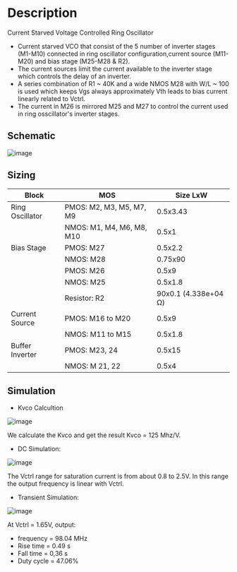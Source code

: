 # Description

Current Starved Voltage Controlled Ring Oscillator
- Current starved VCO that consist of the 5 number of inverter stages (M1-M10) connected in ring oscillator configuration,current source (M11-M20) and bias stage (M25-M28 & R2).
- The current sources limit the current available to the inverter stage which controls the delay of an inverter.
- A series combination of R1 ~ 40K and a wide NMOS M28 with W/L ~ 100 is used which keeps Vgs always approximately Vth leads to bias current linearly related to Vctrl.
- The current in M26 is mirrored M25 and M27 to control the current used in ring osscillator's inverter stages.​

## Schematic

![image](https://github.com/huydo272/PLL_PBKIC/assets/146626889/a2e0c277-ff99-4e6d-864c-fb54abcce965)

## Sizing

| Block           | MOS                       | Size LxW             |
| --------------- | ------------------------- | -------------------- |
| Ring Oscillator | PMOS: M2, M3, M5, M7, M9  | 0.5x3.43             |
|                 | NMOS: M1, M4, M6, M8, M10 | 0.5x1                |
| Bias Stage      | PMOS: M27                 | 0.5x2.2              |
|                 | NMOS: M28                 | 0.75x90  ​            |
|                 | PMOS: M26​                 | 0.5x9 ​               |
|                 | NMOS: M25​                 | 0.5x1.8  ​            |
|                 | Resistor: R2              ​| 90x0.1 (4.338e+04 Ω) |
| Current Source​  | PMOS: M16 to M20​          | 0.5x9                ​|
|                 | NMOS: M11 to M15          ​| 0.5x1.8              ​|
| Buffer Inverter​ | PMOS: M23, 24             ​| 0.5x15               ​|
|                 | NMOS: M 21, 22​            | 0.5x4                ​|

## Simulation

- Kvco Calcultion

![image](https://github.com/huydo272/PLL_PBKIC/assets/119403170/f642617e-1eba-4145-b486-4cc1f242fe69)

We calculate the Kvco and get the result Kvco = 125 Mhz/V.


- DC Simulation:

![image](https://github.com/huydo272/PLL_PBKIC/assets/119403170/9fd0a54b-3443-4d94-8b86-996d32f71595)

The Vctrl range for saturation current is from about 0.8 to 2.5V. In this range the output frequency is linear with Vctrl.

- Transient Simulation:

![image](https://github.com/huydo272/PLL_PBKIC/assets/146626889/ecdf9ab5-b443-47ee-9544-8de0c72bf973)

At Vctrl = 1.65V, output:
+ frequency = 98.04 MHz
+ Rise time = 0.49 s
+ Fall time = 0,36 s
+ Duty cycle = 47.06%
